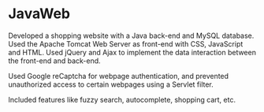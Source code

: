 # JavaWeb

Developed a shopping website with a Java back-end and MySQL database. Used the Apache Tomcat
Web Server as front-end with CSS, JavaScript and HTML. Used jQuery and Ajax to implement the data
interaction between the front-end and back-end.

Used Google reCaptcha for webpage authentication, and prevented unauthorized
access to certain webpages using a Servlet filter.

Included features like fuzzy search, autocomplete, shopping cart, etc.
